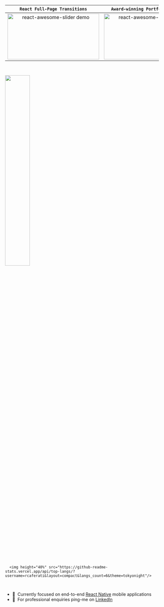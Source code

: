 


| `React Full-Page Transitions` | `Award-winning Portfolio Website` |
|:-:|:-:|
| <div><a href="https://github.com/rcaferati/react-awesome-slider"><img height="150" width="300" alt="react-awesome-slider demo" src="https://github.com/rcaferati/react-awesome-slider/blob/master/demo/public/images/fullscreen.gif?raw=true"/></a></div> | <div><a href="https://caferati.me"><img height="150" width="300" alt="react-awesome-slider demo" src="https://caferati.me/images/rafael-caferati-web-developer-portfolio.gif"/></a></div> |

&nbsp;&nbsp;
<div>
      <img height="40%" src="https://github-readme-stats.vercel.app/api?username=rcaferati&show_icons=true&theme=tokyonight&include_all_commits=true&count_private=true"/>

&nbsp;&nbsp;      
      
      <img height="40%" src="https://github-readme-stats.vercel.app/api/top-langs/?username=rcaferati&layout=compact&langs_count=6&theme=tokyonight"/>
</div>

&nbsp;&nbsp;
- 📱&nbsp; Currently focused on end-to-end [React Native](https://linkedin.com/in/rcaferati) mobile applications
- 💬&nbsp; For professional enquiries ping-me on [LinkedIn](https://linkedin.com/in/rcaferati)

